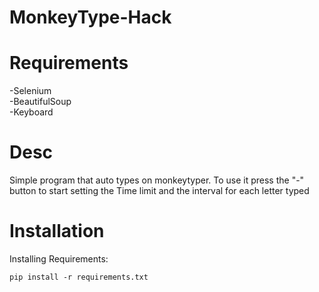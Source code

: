# MonkeyType-Hack
# Requirements
-Selenium <br />
-BeautifulSoup <br />
-Keyboard <br />
# Desc
Simple program that auto types on monkeytyper. To use it press the "-" button to start setting the Time limit and the interval for each letter typed
# Installation
Installing Requirements:
```
pip install -r requirements.txt
```
